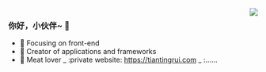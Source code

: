 <img align="right" src="https://github-readme-stats.vercel.app/api?username=tiantingrui&show_icons=true&icon_color=CE1D2D&text_color=718096&bg_color=ffffff&hide_title=true" />

### 你好，小伙伴~ 👋

- :orange_book: Focusing on front-end
- :hammer: Creator of applications and frameworks
- :meat_on_bone: Meat lover
_ :private website: https://tiantingrui.com
_ :……
